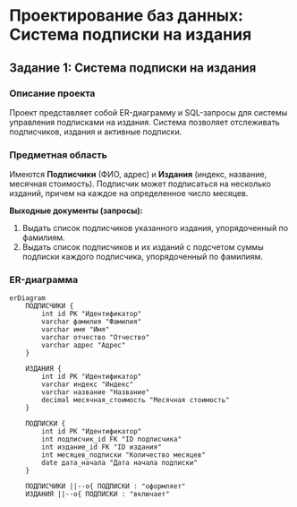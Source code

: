 # Проектирование баз данных: Система подписки на издания

## Задание 1: Система подписки на издания

### Описание проекта
Проект представляет собой ER-диаграмму и SQL-запросы для системы управления подписками на издания. Система позволяет отслеживать подписчиков, издания и активные подписки.

### Предметная область
Имеются **Подписчики** (ФИО, адрес) и **Издания** (индекс, название, месячная стоимость). Подписчик может подписаться на несколько изданий, причем на каждое на определенное число месяцев.

**Выходные документы (запросы):**
1. Выдать список подписчиков указанного издания, упорядоченный по фамилиям.
2. Выдать список подписчиков и их изданий с подсчетом суммы подписки каждого подписчика, упорядоченный по фамилиям.

### ER-диаграмма

```mermaid
erDiagram
    ПОДПИСЧИКИ {
        int id PK "Идентификатор"
        varchar фамилия "Фамилия"
        varchar имя "Имя"
        varchar отчество "Отчество"
        varchar адрес "Адрес"
    }
    
    ИЗДАНИЯ {
        int id PK "Идентификатор"
        varchar индекс "Индекс"
        varchar название "Название"
        decimal месячная_стоимость "Месячная стоимость"
    }
    
    ПОДПИСКИ {
        int id PK "Идентификатор"
        int подписчик_id FK "ID подписчика"
        int издание_id FK "ID издания"
        int месяцев_подписки "Количество месяцев"
        date дата_начала "Дата начала подписки"
    }

    ПОДПИСЧИКИ ||--o{ ПОДПИСКИ : "оформляет"
    ИЗДАНИЯ ||--o{ ПОДПИСКИ : "включает"
